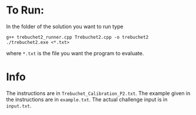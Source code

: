 # To Run: 

In the folder of the solution you want to run type
```
g++ trebuchet2_runner.cpp Trebuchet2.cpp -o trebuchet2
./trebuchet2.exe <*.txt>
```
where `*.txt` is the file you want the program to evaluate.

# Info

The instructions are in `Trebuchet_Calibration_P2.txt`.
The example given in the instructions are in `example.txt`.
The actual challenge input is in `input.txt`.